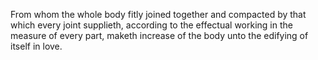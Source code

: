 From whom the whole body fitly joined together and compacted by that which every joint supplieth, according to the effectual working in the measure of every part, maketh increase of the body unto the edifying of itself in love.
